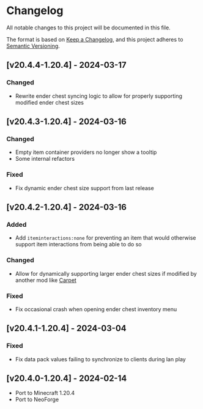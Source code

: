 # Changelog
All notable changes to this project will be documented in this file.

The format is based on [Keep a Changelog](https://keepachangelog.com/en/1.0.0/),
and this project adheres to [Semantic Versioning](https://semver.org/spec/v2.0.0.html).

## [v20.4.4-1.20.4] - 2024-03-17
### Changed
- Rewrite ender chest syncing logic to allow for properly supporting modified ender chest sizes

## [v20.4.3-1.20.4] - 2024-03-16
### Changed
- Empty item container providers no longer show a tooltip
- Some internal refactors
### Fixed
- Fix dynamic ender chest size support from last release

## [v20.4.2-1.20.4] - 2024-03-16
### Added
- Add `iteminteractions:none` for preventing an item that would otherwise support item interactions from being able to do so
### Changed
- Allow for dynamically supporting larger ender chest sizes if modified by another mod like [Carpet](https://github.com/gnembon/fabric-carpet)
### Fixed
- Fix occasional crash when opening ender chest inventory menu

## [v20.4.1-1.20.4] - 2024-03-04
### Fixed
- Fix data pack values failing to synchronize to clients during lan play

## [v20.4.0-1.20.4] - 2024-02-14
- Port to Minecraft 1.20.4
- Port to NeoForge
